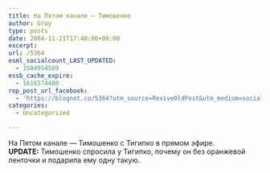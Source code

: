 ```yaml
---
title: На Пятом канале — Тимошенко
author: Gray
type: posts
date: 2004-11-21T17:40:06+00:00
excerpt:
url: /5364
esml_socialcount_LAST_UPDATED:
  - 1504954569
essb_cache_expire:
  - 1616574480
rop_post_url_facebook:
  - 'https://blognot.co/5364?utm_source=ReviveOldPost&utm_medium=social&utm_campaign=ReviveOldPost'
categories:
  - Uncategorized

---
```








На Пятом канале &#8212; Тимошенко с Тигипко в прямом эфире.  
**UPDATE:** Тимошенко спросила у Тигипко, почему он без оранжевой ленточки и подарила ему одну такую.